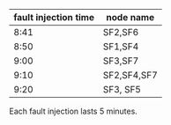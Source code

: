 | fault injection time | node name   |
| -------------------- | ----------- |
| 8:41                 | SF2,SF6     |
| 8:50                 | SF1,SF4     |
| 9:00                 | SF3,SF7     |
| 9:10                 | SF2,SF4,SF7 |
| 9:20                 | SF3, SF5    |

 Each fault injection lasts 5 minutes.

  

 

